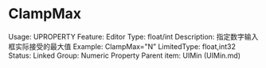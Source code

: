 # ClampMax

Usage: UPROPERTY
Feature: Editor
Type: float/int
Description: 指定数字输入框实际接受的最大值
Example: ClampMax="N”
LimitedType: float,int32
Status: Linked
Group: Numeric Property
Parent item: UIMin (UIMin.md)